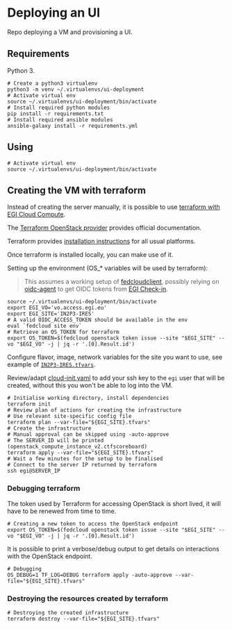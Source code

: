 # Deploying an UI

Repo deploying a VM and provisioning a UI.

## Requirements

Python 3.

```shell
# Create a python3 virtualenv
python3 -m venv ~/.virtualenvs/ui-deployment
# Activate virtual env
source ~/.virtualenvs/ui-deployment/bin/activate
# Install required python modules
pip install -r requirements.txt
# Install required ansible modules
ansible-galaxy install -r requirements.yml
```

## Using

```shell
# Activate virtual env
source ~/.virtualenvs/ui-deployment/bin/activate
```

## Creating the VM with terraform

Instead of creating the server manually, it is possible to use
[terraform with EGI Cloud Compute](https://docs.egi.eu/users/compute/cloud-compute/openstack/#terraform).

The
[Terraform OpenStack provider](https://registry.terraform.io/providers/terraform-provider-openstack/openstack/latest/docs)
provides official documentation.

Terraform provides
[installation instructions](https://www.terraform.io/downloads) for all usual
platforms.

Once terraform is installed locally, you can make use of it.

Setting up the environment (OS\_\* variables will be used by terraform):

> This assumes a working setup of
> [fedcloudclient](https://fedcloudclient.fedcloud.eu/), possibly relying on
> [oidc-agent](https://indigo-dc.gitbook.io/oidc-agent/installation) to get OIDC
> tokens from [EGI Check-in](https://docs.egi.eu/users/aai/check-in/).

```shell
source ~/.virtualenvs/ui-deployment/bin/activate
export EGI_VO='vo.access.egi.eu'
export EGI_SITE='IN2P3-IRES'
# A valid OIDC_ACCESS_TOKEN should be available in the env
eval `fedcloud site env`
# Retrieve an OS_TOKEN for terraform
export OS_TOKEN=$(fedcloud openstack token issue --site "$EGI_SITE" --vo "$EGI_VO" -j | jq -r '.[0].Result.id')
```

Configure flavor, image, network variables for the site you want to use, see
example of [`IN2P3-IRES.tfvars`](IN2P3-IRES.tfvars).

Review/adapt [cloud-init.yaml](cloud-init.yaml) to add your ssh key to the `egi`
user that will be created, without this you won't be able to log into the VM.

```shell
# Initialise working directory, install dependencies
terraform init
# Review plan of actions for creating the infrastructure
# Use relevant site-specific config file
terraform plan --var-file="${EGI_SITE}.tfvars"
# Create the infrastructure
# Manual approval can be skipped using -auto-approve
# The SERVER_ID will be printed (openstack_compute_instance_v2.ctfscoreboard)
terraform apply --var-file="${EGI_SITE}.tfvars"
# Wait a few minutes for the setup to be finalised
# Connect to the server IP returned by terraform
ssh egi@SERVER_IP
```

### Debugging terraform

The token used by Terraform for accessing OpenStack is short lived, it will have
to be renewed from time to time.

```shell
# Creating a new token to access the OpenStack endpoint
export OS_TOKEN=$(fedcloud openstack token issue --site "$EGI_SITE" --vo "$EGI_VO" -j | jq -r '.[0].Result.id')
```

It is possible to print a verbose/debug output to get details on interactions
with the OpenStack endpoint.

```shell
# Debugging
OS_DEBUG=1 TF_LOG=DEBUG terraform apply -auto-approve --var-file="${EGI_SITE}.tfvars"
```

### Destroying the resources created by terraform

```shell
# Destroying the created infrastructure
terraform destroy --var-file="${EGI_SITE}.tfvars"
```
